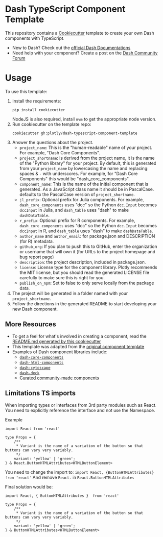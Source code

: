 # Dash TypeScript Component Template

This repository contains a [Cookiecutter](https://github.com/audreyr/cookiecutter) template to create your own Dash components with TypeScript.

- New to Dash? Check out the [official Dash Documentations](https://dash.plotly.com)
- Need help with your component? Create a post on the [Dash Community Forum](https://community.plotly.com/c/dash)

# Usage

To use this template:

1. Install the requirements:
   ```shell
   pip install cookiecutter
   ```
   NodeJS is also required, install `nvm` to get the appropriate node version.
3. Run cookiecutter on the template repo:
   ```shell
   cookiecutter gh:plotly/dash-typescript-component-template
    ```
3. Answer the questions about the project.
    - `project_name`: This is the "human-readable" name of your project. For example, "Dash Core Components".
    - `project_shortname`: is derived from the project name, it is the name of the "Python library" for your project. By default, this is generated from your `project_name` by lowercasing the name and replacing spaces & `-` with underscores. For example, for "Dash Core Components" this would be "dash_core_components".
    - `component_name`: This is the name of the initial component that is generated. As a JavaScript class name it should be in PascalCase. defaults to the PascalCase version of `project_shortname`.
    - `jl_prefix`: Optional prefix for Julia components. For example, `dash_core_components` uses "dcc" so the Python `dcc.Input` becomes `dccInput` in Julia, and `dash_table` uses "dash" to make `dashDataTable`.
    - `r_prefix`: Optional prefix for R components. For example, `dash_core_components` uses "dcc" so the Python `dcc.Input` becomes `dccInput` in R, and `dash_table` uses "dash" to make `dashDataTable`.
    - `author_name` and `author_email`: for package.json and DESCRIPTION (for R) metadata.
    - `github_org`: If you plan to push this to GitHub, enter the organization or username that will own it (for URLs to the project homepage and bug report page)
    - `description`: the project description, included in package.json.
    - `license`: License type for the component library. Plotly recommends the MIT license, but you should read the generated LICENSE file carefully to make sure this is right for you.
    - `publish_on_npm`: Set to false to only serve locally from the package data.
4. The project will be generated in a folder named with your `project_shortname`.
5. Follow the directions in the generated README to start developing your new Dash component.

## More Resources

- To get a feel for what's involved in creating a component, read the [README.md generated by this cookiecutter](%7B%7Bcookiecutter.project_shortname%7D%7D/README.md)
- This template was adapted from the [original component template](https://github.com/plotly/dash-component-boilerplate)
- Examples of Dash component libraries include:
    - [`dash-core-components`](https://github.com/plotly/dash-core-components)
    - [`dash-html-components`](https://github.com/plotly/dash-html-components)
    - [`dash-cytoscape`](https://github.com/plotly/dash-cytoscape)
    - [`dash-deck`](https://github.com/plotly/dash-deck)
    - [Curated community-made components](https://plotly.com/dash-community-components/)

## Limitations TS imports
When importing types or interfaces from 3rd party modules such as React. You need to explicitly reference the interface and not use the Namespace.

Example
```
import React from 'react'

type Props = {
    /**
     * Variant is the name of a variation of the button so that buttons can vary very variably.
     */
    variant: 'yellow' | 'green';
} & React.ButtonHTMLAttributes<HTMLButtonElement>
``` 

You need to change the import to:
`import React, {ButtonHTMLAttributes}  from 'react'`
And remove `React.` in `React.ButtonHTMLAttributes` 

Final solution would be:
```
import React, { ButtonHTMLAttributes }  from 'react'

type Props = {
    /**
     * Variant is the name of a variation of the button so that buttons can vary very variably.
     */
    variant: 'yellow' | 'green';
} & ButtonHTMLAttributes<HTMLButtonElement>
``` 
